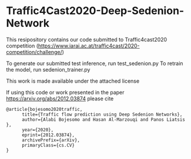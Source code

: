 # Traffic4Cast2020-Deep-Sedenion-Network
This resipository contains our code submitted to Traffic4cast2020 competition
(https://www.iarai.ac.at/traffic4cast/2020-competition/challenge/)

To generate our submitted test inference, run test_sedenion.py
To retrain the model, run sedenion_trainer.py


This work is made available under the attached license


If using this code or work presented in the paper https://arxiv.org/abs/2012.03874 please cite 
```
@article{bojesomo2020traffic,
      title={Traffic flow prediction using Deep Sedenion Networks}, 
      author={Alabi Bojesomo and Hasan Al-Marzouqi and Panos Liatsis },
      year={2020},
      eprint={2012.03874},
      archivePrefix={arXiv},
      primaryClass={cs.CV}
}
```

